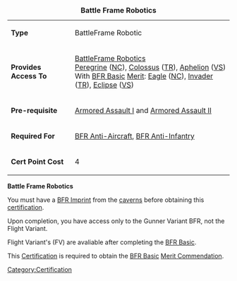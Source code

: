 <table>
<caption><strong>Battle Frame Robotics</strong></caption>
<tbody>
<tr class="odd">
<td><p><strong>Type</strong></p></td>
<td><p>BattleFrame Robotic</p></td>
</tr>
<tr class="even">
<td><p><strong>Provides Access To</strong></p></td>
<td><p><a href="BattleFrame_Robotics.md" title="wikilink">BattleFrame Robotics</a><br />
<a href="Peregrine.md" title="wikilink">Peregrine</a> (<a href="New_Conglomerate.md" title="wikilink">NC</a>), <a href="Colossus.md" title="wikilink">Colossus</a> (<a href="Terran_Republic.md" title="wikilink">TR</a>), <a href="Aphelion.md" title="wikilink">Aphelion</a> (<a href="Vanu_Sovereignty.md" title="wikilink">VS</a>)<br />
With <a href="BFR_(Merit)" title="wikilink">BFR Basic</a> <a href="Merit.md" title="wikilink">Merit</a>: <a href="Eagle.md" title="wikilink">Eagle</a> (<a href="New_Conglomerate.md" title="wikilink">NC</a>), <a href="Invader.md" title="wikilink">Invader</a> (<a href="Terran_Republic.md" title="wikilink">TR</a>), <a href="Eclipse.md" title="wikilink">Eclipse</a> (<a href="Vanu_Sovereignty.md" title="wikilink">VS</a>)</p></td>
</tr>
<tr class="odd">
<td><p><strong>Pre-requisite</strong></p></td>
<td><p><a href="Armored_Assault_I.md" title="wikilink">Armored Assault I</a> and <a href="Armored_Assault_II.md" title="wikilink">Armored Assault II</a></p></td>
</tr>
<tr class="even">
<td><p><strong>Required For</strong></p></td>
<td><p><a href="BFR_Anti-Aircraft.md" title="wikilink">BFR Anti-Aircraft</a>, <a href="BFR_Anti-Infantry.md" title="wikilink">BFR Anti-Infantry</a></p></td>
</tr>
<tr class="odd">
<td><p><strong>Cert Point Cost</strong></p></td>
<td><p>4</p></td>
</tr>
</tbody>
</table>

**Battle Frame Robotics**

You must have a [BFR Imprint](BFR_Imprint.md) from the
[caverns](cavern.md) before obtaining this
[certification](certification.md).

Upon completion, you have access only to the Gunner Variant BFR, not the
Flight Variant.

Flight Variant's (FV) are avaliable after completing the [BFR
Basic](</BFR_(Merit)>).

This [Certification](Certification.md) is required to obtain the
[BFR Basic](</BFR_(Merit)>) [Merit
Commendation](Merit_Commendations.md).

[Category:Certification](Category:Certification.md)
